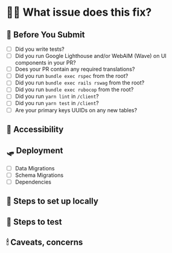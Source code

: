 # 💅🏼 What issue does this fix?
<!-- Which Github Issue is this related to?  Summarize the work in a sentence or two.  DO NOT use "Fixes #123" or anything that will auto-close the ticket, we want the ticket open until it's QAed. -->

## 🍂 Before You Submit
<!-- Check steps as necessary - this list is a reminder -->
* [ ] Did you write tests?
* [ ] Did you run Google Lighthouse and/or WebAIM (Wave) on UI components in your PR?
* [ ] Does your PR contain any required translations?
* [ ] Did you run `bundle exec rspec` from the root?
* [ ] Did you run `bundle exec rails rswag` from the root?
* [ ] Did you run `bundle exec rubocop` from the root?
* [ ] Did you run `yarn lint` in `/client`?
* [ ] Did you run `yarn test` in `/client`?
* [ ] Are your primary keys UUIDs on any new tables?

## 🏺 Accessibility
<!-- Did you find any accessibility issues in your UI components?  Did you mitigate them?  If not, link the bug tickets you filed for mitigation. -->

## 🛷 Deployment
<!-- What do we need to know to deploy this code out? -->
* [ ] Data Migrations
* [ ] Schema Migrations
* [ ] Dependencies

## 🧵 Steps to set up locally

<!--
A list of things you need to change to get the code going
* Any new environment variables
* Any build steps
* Any docker changes
* Any migrations or tasks that need to run manually
-->

## 🧳 Steps to test
<!-- Outline how to confirm the changes. Very similar to the **Steps to Reproduce** from tickets -->

## 🕯 Caveats, concerns
<!-- Anything you'd like to bring to the attention of reviewers -->
